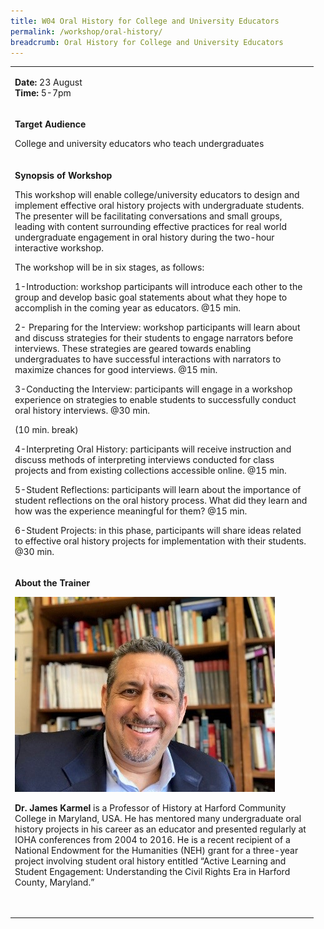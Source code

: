```yaml
---
title: W04 Oral History for College and University Educators
permalink: /workshop/oral-history/
breadcrumb: Oral History for College and University Educators
---
```


<table>
<tbody>

<tr>
<td width="471">
<p><strong>Date: </strong>23 August
<br><strong>Time: </strong>5-7pm

<tr>
<td width="471">
<p><strong>Target Audience</strong></p>
<p>College and university educators who teach undergraduates

<tr>
<td width="471">
<p><strong>Synopsis of Workshop</strong></p>
<p>This workshop will enable college/university educators to design and implement effective oral history projects with undergraduate students. The presenter will be facilitating conversations and small groups, leading with content surrounding effective practices for real world undergraduate engagement in oral history during the two-hour interactive workshop.
 
The workshop will be in six stages, as follows:
<p>
1-Introduction: workshop participants will introduce each other to the group and develop basic goal statements about what they hope to accomplish in the coming year as educators. @15 min.
	<p>
2- Preparing for the Interview:  workshop participants will learn about and discuss strategies for their students to engage narrators before interviews.  These strategies are geared towards enabling undergraduates to have successful interactions with narrators to maximize chances for good interviews. @15 min.
<p>
3-Conducting the Interview: participants will engage in a workshop experience on strategies to enable students to successfully conduct oral history interviews. @30 min.   
	
(10 min. break)
	
<p>
4-Interpreting Oral History: participants will receive instruction and discuss methods of interpreting interviews conducted for class projects and from existing collections accessible online. @15 min.
<p>
5-Student Reflections: participants will learn about the importance of student reflections on the oral history process.  What did they learn and how was the experience meaningful for them? @15 min.
	<p>
6-Student Projects: in this phase, participants will share ideas related to effective oral history projects for implementation with their students. @30 min.
	</p>

<tr>
<td width="471">
<p><strong>About the Trainer</strong></p>
<img src="/images/jameskarmel.jpg" alt="James Karmel" style="width:416px;" />
<p><strong>Dr. James Karmel</strong> is a Professor of History at Harford Community College in Maryland, USA.  He has mentored many undergraduate oral history projects in his career as an educator and presented regularly at IOHA conferences from 2004 to 2016.  He is a recent recipient of a National Endowment for the Humanities (NEH) grant for a three-year project involving student oral history entitled “Active Learning and Student Engagement: Understanding the Civil Rights Era in Harford County, Maryland.” </p>
<p>&nbsp;</p>
</td>
</tr>